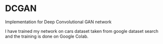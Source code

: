 # DCGAN
Implementation for Deep Convolutional GAN network

I have trained my network on cars dataset taken from google dataset search and the training is done on Google Colab.


